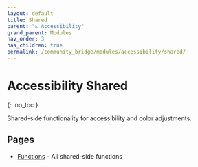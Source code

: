 ```yaml
---
layout: default
title: Shared
parent: "♿ Accessibility"
grand_parent: Modules
nav_order: 3
has_children: true
permalink: /community_bridge/modules/accessibility/shared/
---
```


# Accessibility Shared
{: .no_toc }

Shared-side functionality for accessibility and color adjustments.

## Pages

- [Functions](/community_bridge/modules/accessibility/shared/functions/) - All shared-side functions